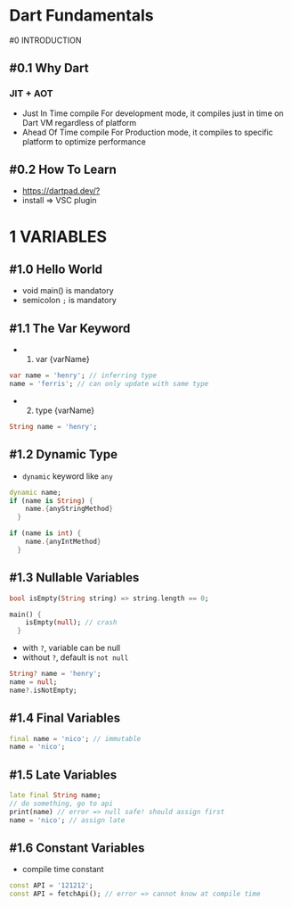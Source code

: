 # Dart Fundamentals

#0 INTRODUCTION

## #0.1 Why Dart

### JIT + AOT

- Just In Time compile
  For development mode, it compiles just in time on Dart VM regardless of platform
- Ahead Of Time compile
  For Production mode, it compiles to specific platform to optimize performance

## #0.2 How To Learn

- <https://dartpad.dev/?>
- install => VSC plugin

# 1 VARIABLES

## #1.0 Hello World

- void main() is mandatory
- semicolon `;` is mandatory

## #1.1 The Var Keyword

- 1. var {varName}

```dart
var name = 'henry'; // inferring type
name = 'ferris'; // can only update with same type
```

- 2. type {varName}

```dart
String name = 'henry';
```

## #1.2 Dynamic Type

- `dynamic` keyword like `any`

```dart
dynamic name;
if (name is String) {
    name.{anyStringMethod}
  }

if (name is int) {
    name.{anyIntMethod}
  }
```

## #1.3 Nullable Variables

```dart
bool isEmpty(String string) => string.length == 0;

main() {
    isEmpty(null); // crash
  }
```

- with `?`, variable can be null
- without `?`, default is `not null`

```dart
String? name = 'henry';
name = null;
name?.isNotEmpty;
```

## #1.4 Final Variables

```dart
final name = 'nico'; // immutable
name = 'nico';
```

## #1.5 Late Variables

```dart
late final String name;
// do something, go to api
print(name) // error => null safe! should assign first
name = 'nico'; // assign late
```

## #1.6 Constant Variables

- compile time constant

```dart
const API = '121212';
const API = fetchApi(); // error => cannot know at compile time
```

